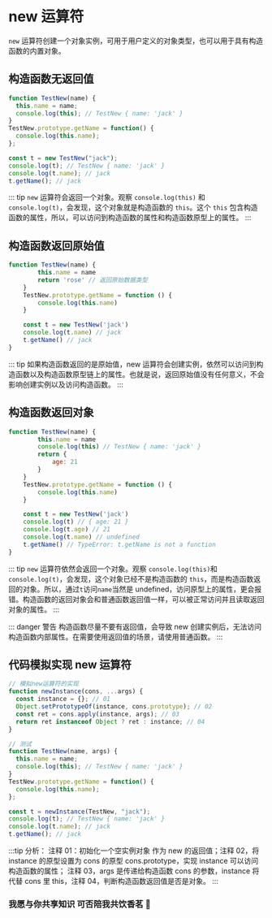 # new 运算符

`new` 运算符创建一个对象实例，可用于用户定义的对象类型，也可以用于具有构造函数的内置对象。

## 构造函数无返回值

```js
function TestNew(name) {
  this.name = name;
  console.log(this); // TestNew { name: 'jack' }
}
TestNew.prototype.getName = function() {
  console.log(this.name);
};

const t = new TestNew("jack");
console.log(t); // TestNew { name: 'jack' }
console.log(t.name); // jack
t.getName(); // jack
```

::: tip
`new` 运算符会返回一个对象。观察 `console.log(this)` 和 `console.log(t)`，会发现，这个对象就是构造函数的 `this`。这个 `this` 包含构造函数的属性，所以，可以访问到构造函数的属性和构造函数原型上的属性。
:::

## 构造函数返回原始值

```js
function TestNew(name) {
        this.name = name
        return 'rose' // 返回原始数据类型
    }
    TestNew.prototype.getName = function () {
        console.log(this.name)
    }

    const t = new TestNew('jack')
    console.log(t.name) // jack
    t.getName() // jack
}
```

::: tip
如果构造函数返回的是原始值，new 运算符会创建实例，依然可以访问到构造函数以及构造函数原型链上的属性。也就是说，返回原始值没有任何意义，不会影响创建实例以及访问构造函数。
:::

## 构造函数返回对象

```js
function TestNew(name) {
        this.name = name
        console.log(this) // TestNew { name: 'jack' }
        return {
            age: 21
        }
    }
    TestNew.prototype.getName = function () {
        console.log(this.name)
    }

    const t = new TestNew('jack')
    console.log(t) // { age: 21 }
    console.log(t.age) // 21
    console.log(t.name) // undefined
    t.getName() // TypeError: t.getName is not a function
}
```

::: tip
`new` 运算符依然会返回一个对象。观察 `console.log(this)`和 `console.log(t)`，会发现，这个对象已经不是构造函数的 `this`，而是构造函数返回的对象。所以，通过`t`访问`name`当然是 undefined，访问原型上的属性，更会报错。构造函数的返回对象会和普通函数返回值一样，可以被正常访问并且读取返回对象的属性。
:::

::: danger 警告
构造函数尽量不要有返回值，会导致 new 创建实例后，无法访问构造函数内部属性。在需要使用返回值的场景，请使用普通函数。
:::

## 代码模拟实现 new 运算符

```js
// 模拟new运算符的实现
function newInstance(cons, ...args) {
  const instance = {}; // 01
  Object.setPrototypeOf(instance, cons.prototype); // 02
  const ret = cons.apply(instance, args); // 03
  return ret instanceof Object ? ret : instance; // 04
}

// 测试
function TestNew(name, args) {
  this.name = name;
  console.log(this); // TestNew { name: 'jack' }
}
TestNew.prototype.getName = function() {
  console.log(this.name);
};

const t = newInstance(TestNew, "jack");
console.log(t); // TestNew { name: 'jack' }
console.log(t.name); // jack
t.getName(); // jack
```

:::tip
分析：
注释 01：初始化一个空实例对象 作为 new 的返回值；注释 02，将 instance 的原型设置为 cons 的原型 cons.prototype，实现 instance 可以访问构造函数的属性； 注释 03，args 是传递给构造函数 cons 的参数，instance 将代替 cons 里 this，注释 04，判断构造函数返回值是否是对象。
:::

### 我愿与你共享知识 可否陪我共饮香茗 :tea:

<img :src="$withBase('/assets/wxpay.png')" style="height:200px;margin-top:30px;margin-right:80px">
<img :src="$withBase('/assets/alipay.jpg')" style="height:200px;margin-top:30px;">
